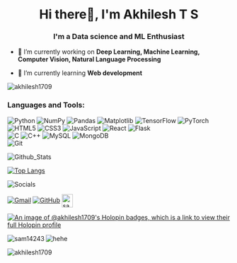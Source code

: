 
<h1 align="center">Hi there👋, I'm Akhilesh T S</h1>
<h3 align="center">I'm a Data science and ML Enthusiast</h3>

- 🔭 I’m currently working on **Deep Learning, Machine Learning, Computer Vision, Natural Language Processing**

- 🌱 I’m currently learning **Web development**


<p align="left"> <img src="https://komarev.com/ghpvc/?username=akhilesh1709&label=Profile%20views&color=0e75b6&style=flat" alt="akhilesh1709" /> </p>

<h3 align="left">Languages and Tools:</h3>

  ![Python](https://img.shields.io/badge/python-3670A0?style=for-the-badge&logo=python&logoColor=ffdd54) ![NumPy](https://img.shields.io/badge/numpy-%23013243.svg?style=for-the-badge&logo=numpy&logoColor=white) ![Pandas](https://img.shields.io/badge/pandas-%23150458.svg?style=for-the-badge&logo=pandas&logoColor=white) ![Matplotlib](https://img.shields.io/badge/Matplotlib-%23ffffff.svg?style=for-the-badge&logo=Matplotlib&logoColor=black) ![TensorFlow](https://img.shields.io/badge/TensorFlow-%23FF6F00.svg?style=for-the-badge&logo=TensorFlow&logoColor=white) ![PyTorch](https://img.shields.io/badge/PyTorch-%23EE4C2C.svg?style=for-the-badge&logo=PyTorch&logoColor=white) <br/>
  ![HTML5](https://img.shields.io/badge/html5-%23E34F26.svg?style=for-the-badge&logo=html5&logoColor=white) ![CSS3](https://img.shields.io/badge/css3-%231572B6.svg?style=for-the-badge&logo=css3&logoColor=white) ![JavaScript](https://img.shields.io/badge/javascript-%23323330.svg?style=for-the-badge&logo=javascript&logoColor=%23F7DF1E) ![React](https://img.shields.io/badge/react-%2320232a.svg?style=for-the-badge&logo=react&logoColor=%2361DAFB) ![Flask](https://img.shields.io/badge/flask-%23000.svg?style=for-the-badge&logo=flask&logoColor=white) <br/>
  ![C](https://img.shields.io/badge/c-%2300599C.svg?style=for-the-badge&logo=c&logoColor=white) ![C++](https://img.shields.io/badge/c++-%2300599C.svg?style=for-the-badge&logo=c%2B%2B&logoColor=white) ![MySQL](https://img.shields.io/badge/mysql-4479A1.svg?style=for-the-badge&logo=mysql&logoColor=white) ![MongoDB](https://img.shields.io/badge/MongoDB-%234ea94b.svg?style=for-the-badge&logo=mongodb&logoColor=white) <br/>
![Git](https://img.shields.io/badge/git-%23F05033.svg?style=for-the-badge&logo=git&logoColor=white) <br/> 

![Github_Stats](https://user-images.githubusercontent.com/83088512/214297258-c422dad3-53fa-4718-bd58-f67bb5e8504e.png)

[![Top Langs](https://github-readme-stats.vercel.app/api/top-langs/?username=akhilesh1709&layout=compact&theme=radical)](https://github.com/akhilesh1709/github-readme-stats)

![Socials](https://user-images.githubusercontent.com/83088512/214298255-edf97676-06ff-4400-8062-a54aad94ad4b.png)

<a href="mailto:tsakhilesh@gmail.com">![Gmail](https://img.shields.io/badge/Gmail-D14836?style=for-the-badge&logo=gmail&logoColor=white)</a>
<a href="https://github.com/akhilesh1709">![GitHub](https://img.shields.io/badge/github-%23121011.svg?style=for-the-badge&logo=github&logoColor=white)</a>
<a href="https://www.linkedin.com/in/akhilesh-t-s-829561224/" target="blank"><img align="center" src="https://raw.githubusercontent.com/rahuldkjain/github-profile-readme-generator/master/src/images/icons/Social/linked-in-alt.svg" alt="sam14243" height=30 width=25/></a>

[![An image of @akhilesh1709's Holopin badges, which is a link to view their full Holopin profile](https://holopin.me/akhilesh1709)](https://holopin.io/@akhilesh1709)
   
<p><img align="left" src="https://github-readme-stats.vercel.app/api/top-langs?username=sam14243&show_icons=true&locale=en&layout=compact" alt="sam14243" /></p>

<p><img align="center" src="https://github-readme-stats.vercel.app/api?username=akhilesh1709&show_icons=true&locale=en" alt="hehe" /></p>

<p><img align="center" src="https://github-readme-streak-stats.herokuapp.com/?user=akhilesh1709&" alt="akhilesh1709" /></p>
